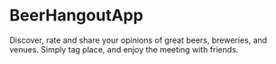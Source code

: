 # BeerHangoutApp
Discover, rate and share your opinions of great beers, breweries, and venues. Simply tag place, and enjoy the meeting with friends.
